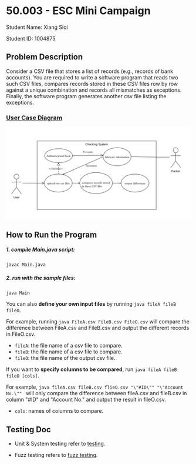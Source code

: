 # 50.003 - ESC Mini Campaign
Student Name: Xiang Siqi

Student ID: 1004875

## Problem Description

Consider a CSV file that stores a list of records (e.g., records of bank accounts). You are required to write a software program that reads two such CSV files, compares records stored in these CSV files row by row against a unique combination and records all mismatches as exceptions. Finally, the software program generates another csv file listing the exceptions.

### <u>User Case Diagram</u>

![use_case_diagram](https://raw.githubusercontent.com/TsukiSky/50.003ESC_Mini_Campaign/main/doc/use_case_diagram.png)

## How to Run the Program

##### 1. compile Main.java script:

`javac Main.java`

##### 2. run with the sample files:

`java Main`

You can also **define your own input files** by running `java fileA fileB fileO`.

For example, running `java FileA.csv FileB.csv FileO.csv` will compare the difference between FileA.csv and FileB.csv and output the different records in FileO.csv.

* `fileA`: the file name of a csv file to compare.
* `fileB`: the file name of a csv file to compare.
* `fileO`: the file name of the output csv file.

If you want to **specify columns to be compared**, run `java fileA fileB fileO [cols]`.

For example, `java fileA.csv fileB.csv flieO.csv "\"#ID\"" "\"Account No.\"" ` will only compare the difference between fileA.csv and fileB.csv in column \"#ID\" and \"Account No.\" and output the result in fileO.csv.

* `cols`: names of columns to compare.

## Testing Doc

* Unit & System testing refer to [testing](https://github.com/TsukiSky/50.003ESC_Mini_Campaign/blob/main/test/README.md).

* Fuzz testing refers to [fuzz testing]().

  
